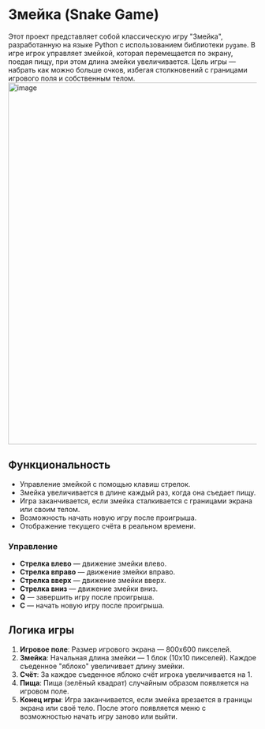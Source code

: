 # Змейка (Snake Game)

Этот проект представляет собой классическую игру "Змейка", разработанную на языке Python с использованием библиотеки `pygame`. В игре игрок управляет змейкой, которая перемещается по экрану, поедая пищу, при этом длина змейки увеличивается. Цель игры — набрать как можно больше очков, избегая столкновений с границами игрового поля и собственным телом.
<img width="734" alt="image" src="https://github.com/user-attachments/assets/101c7274-f232-4cd2-abb8-eece3f276fe1">

## Функциональность
- Управление змейкой с помощью клавиш стрелок.
- Змейка увеличивается в длине каждый раз, когда она съедает пищу.
- Игра заканчивается, если змейка сталкивается с границами экрана или своим телом.
- Возможность начать новую игру после проигрыша.
- Отображение текущего счёта в реальном времени.


### Управление
- **Стрелка влево** — движение змейки влево.
- **Стрелка вправо** — движение змейки вправо.
- **Стрелка вверх** — движение змейки вверх.
- **Стрелка вниз** — движение змейки вниз.
- **Q** — завершить игру после проигрыша.
- **C** — начать новую игру после проигрыша.

## Логика игры

1. **Игровое поле**: Размер игрового экрана — 800x600 пикселей.
2. **Змейка**: Начальная длина змейки — 1 блок (10x10 пикселей). Каждое съеденное "яблоко" увеличивает длину змейки.
3. **Счёт**: За каждое съеденное яблоко счёт игрока увеличивается на 1.
4. **Пища**: Пища (зелёный квадрат) случайным образом появляется на игровом поле.
5. **Конец игры**: Игра заканчивается, если змейка врезается в границы экрана или своё тело. После этого появляется меню с возможностью начать игру заново или выйти.
